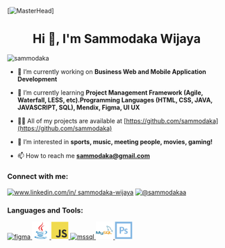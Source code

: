 [![MasterHead](https://i.pinimg.com/originals/c7/21/68/c721681765104608b9fd4d425e0f2198.gif)]
<h1 align="center">Hi 👋, I'm Sammodaka Wijaya</h1>
<p align="left"> <img src="https://komarev.com/ghpvc/?username=sammodaka&label=Profile%20views&color=0e75b6&style=flat" alt="sammodaka" /> </p>

- 🔭 I’m currently working on **Business Web and Mobile Application Development**

- 🌱 I’m currently learning **Project Management Framework (Agile, Waterfall, LESS, etc).Programming Languages (HTML, CSS, JAVA, JAVASCRIPT, SQL), Mendix, Figma, UI UX**

- 👨‍💻 All of my projects are available at [https://github.com/sammodaka](https://github.com/sammodaka)

- 👀 I’m interested in **sports, music, meeting people, movies, gaming!**

- 📫 How to reach me **sammodaka@gmail.com**

<h3 align="left">Connect with me:</h3>
<p align="left">
<a href="https://linkedin.com/in/www.linkedin.com/in/ sammodaka-wijaya" target="blank"><img align="center" src="https://raw.githubusercontent.com/rahuldkjain/github-profile-readme-generator/master/src/images/icons/Social/linked-in-alt.svg" alt="www.linkedin.com/in/ sammodaka-wijaya" height="30" width="40" /></a>
<a href="https://instagram.com/@sammodakaa" target="blank"><img align="center" src="https://raw.githubusercontent.com/rahuldkjain/github-profile-readme-generator/master/src/images/icons/Social/instagram.svg" alt="@sammodakaa" height="30" width="40" /></a>
</p>

<h3 align="left">Languages and Tools:</h3>
<p align="left"> <a href="https://www.figma.com/" target="_blank" rel="noreferrer"> <img src="https://www.vectorlogo.zone/logos/figma/figma-icon.svg" alt="figma" width="40" height="40"/> </a> <a href="https://www.java.com" target="_blank" rel="noreferrer"> <img src="https://raw.githubusercontent.com/devicons/devicon/master/icons/java/java-original.svg" alt="java" width="40" height="40"/> </a> <a href="https://developer.mozilla.org/en-US/docs/Web/JavaScript" target="_blank" rel="noreferrer"> <img src="https://raw.githubusercontent.com/devicons/devicon/master/icons/javascript/javascript-original.svg" alt="javascript" width="40" height="40"/> </a> <a href="https://www.microsoft.com/en-us/sql-server" target="_blank" rel="noreferrer"> <img src="https://www.svgrepo.com/show/303229/microsoft-sql-server-logo.svg" alt="mssql" width="40" height="40"/> </a> <a href="https://www.mysql.com/" target="_blank" rel="noreferrer"> <img src="https://raw.githubusercontent.com/devicons/devicon/master/icons/mysql/mysql-original-wordmark.svg" alt="mysql" width="40" height="40"/> </a> <a href="https://www.photoshop.com/en" target="_blank" rel="noreferrer"> <img src="https://raw.githubusercontent.com/devicons/devicon/master/icons/photoshop/photoshop-line.svg" alt="photoshop" width="40" height="40"/> </a> </p>
